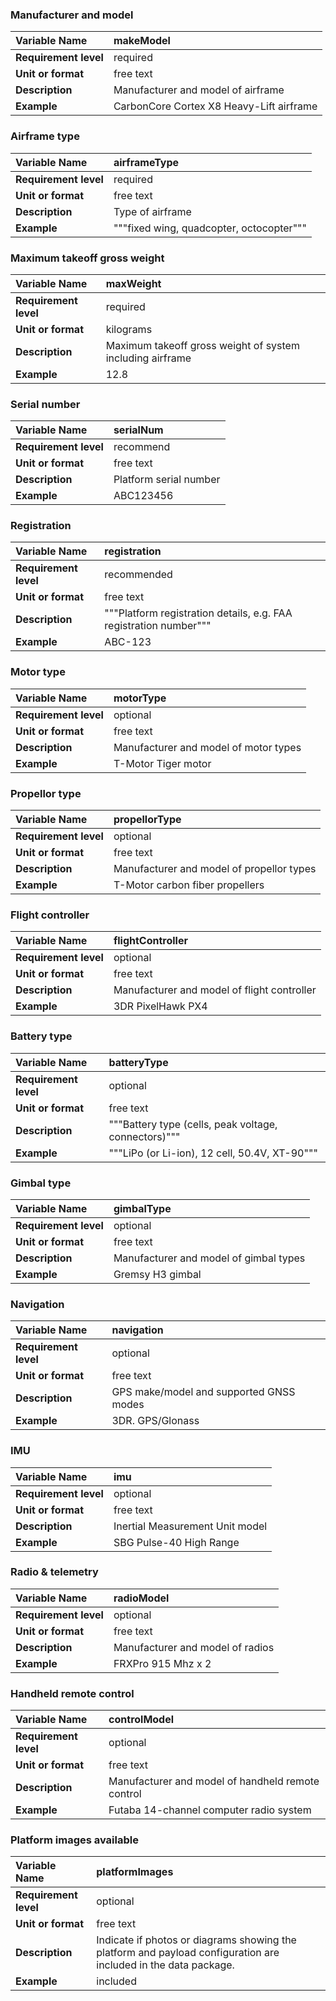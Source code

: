 

### Manufacturer and model
|**Variable Name**|makeModel|
|:----------------------------------------------------|:----------------------------------------------------|
|**Requirement level**|required|
|**Unit or format**|free text|
|**Description**|Manufacturer and model of airframe|
|**Example**|CarbonCore Cortex X8 Heavy-Lift airframe|


### Airframe type
|**Variable Name**|airframeType|
|:----------------------------------------------------|:----------------------------------------------------|
|**Requirement level**|required|
|**Unit or format**|free text|
|**Description**|Type of airframe|
|**Example**|"""fixed wing, quadcopter, octocopter"""|


### Maximum takeoff gross weight
|**Variable Name**|maxWeight|
|:----------------------------------------------------|:----------------------------------------------------|
|**Requirement level**|required|
|**Unit or format**|kilograms|
|**Description**|Maximum takeoff gross weight of system including airframe|
|**Example**|12.8|


### Serial number
|**Variable Name**|serialNum|
|:----------------------------------------------------|:----------------------------------------------------|
|**Requirement level**|recommend|
|**Unit or format**|free text|
|**Description**|Platform serial number|
|**Example**|ABC123456|


### Registration
|**Variable Name**|registration|
|:----------------------------------------------------|:----------------------------------------------------|
|**Requirement level**|recommended|
|**Unit or format**|free text|
|**Description**|"""Platform registration details, e.g. FAA registration number"""|
|**Example**|ABC-123|


### Motor type
|**Variable Name**|motorType|
|:----------------------------------------------------|:----------------------------------------------------|
|**Requirement level**|optional|
|**Unit or format**|free text|
|**Description**|Manufacturer and model of motor types|
|**Example**|T-Motor Tiger motor|


### Propellor type
|**Variable Name**|propellorType|
|:----------------------------------------------------|:----------------------------------------------------|
|**Requirement level**|optional|
|**Unit or format**|free text|
|**Description**|Manufacturer and model of propellor types|
|**Example**|T-Motor carbon fiber propellers|


### Flight controller
|**Variable Name**|flightController|
|:----------------------------------------------------|:----------------------------------------------------|
|**Requirement level**|optional|
|**Unit or format**|free text|
|**Description**|Manufacturer and model of flight controller|
|**Example**|3DR PixelHawk PX4|


### Battery type
|**Variable Name**|batteryType|
|:----------------------------------------------------|:----------------------------------------------------|
|**Requirement level**|optional|
|**Unit or format**|free text|
|**Description**|"""Battery type (cells, peak voltage, connectors)"""|
|**Example**|"""LiPo (or Li-ion), 12 cell, 50.4V, XT-90"""|


### Gimbal type
|**Variable Name**|gimbalType|
|:----------------------------------------------------|:----------------------------------------------------|
|**Requirement level**|optional|
|**Unit or format**|free text|
|**Description**|Manufacturer and model of gimbal types|
|**Example**|Gremsy H3 gimbal|


### Navigation
|**Variable Name**|navigation|
|:----------------------------------------------------|:----------------------------------------------------|
|**Requirement level**|optional|
|**Unit or format**|free text|
|**Description**|GPS make/model and supported GNSS modes|
|**Example**|3DR. GPS/Glonass|


### IMU
|**Variable Name**|imu|
|:----------------------------------------------------|:----------------------------------------------------|
|**Requirement level**|optional|
|**Unit or format**|free text|
|**Description**|Inertial Measurement Unit model|
|**Example**|SBG Pulse-40 High Range|


### Radio & telemetry
|**Variable Name**|radioModel|
|:----------------------------------------------------|:----------------------------------------------------|
|**Requirement level**|optional|
|**Unit or format**|free text|
|**Description**|Manufacturer and model of radios|
|**Example**|FRXPro 915 Mhz x 2|


### Handheld remote control
|**Variable Name**|controlModel|
|:----------------------------------------------------|:----------------------------------------------------|
|**Requirement level**|optional|
|**Unit or format**|free text|
|**Description**|Manufacturer and model of handheld remote control|
|**Example**|Futaba 14-channel computer radio system|


### Platform images available
|**Variable Name**|platformImages|
|:----------------------------------------------------|:----------------------------------------------------|
|**Requirement level**|optional|
|**Unit or format**|free text|
|**Description**|Indicate if photos or diagrams showing the platform and payload configuration are included in the data package.|
|**Example**|included|
